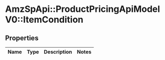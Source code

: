 # AmzSpApi::ProductPricingApiModelV0::ItemCondition

## Properties
Name | Type | Description | Notes
------------ | ------------- | ------------- | -------------

